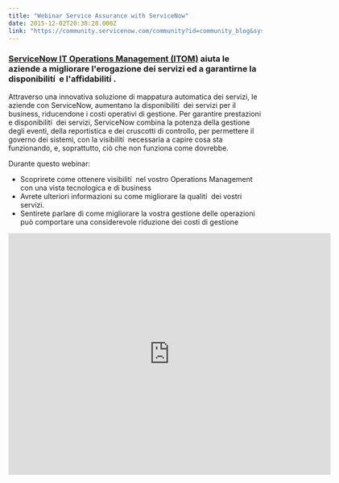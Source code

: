 ```yaml
---
title: "Webinar Service Assurance with ServiceNow"
date: 2015-12-02T20:38:28.000Z
link: "https://community.servicenow.com/community?id=community_blog&sys_id=7c0d2aa5dbd0dbc01dcaf3231f9619ec"
---
```

<h3><a title="w.servicenow.com/solutions/it-operations-management.html" href="http://www.servicenow.com/solutions/it-operations-management.html">ServiceNow IT Operations Management (ITOM)</a> aiuta le aziende a migliorare l'erogazione dei servizi ed a garantirne la disponibilití  e l'affidabilití .</h3><p></p><p>Attraverso una innovativa soluzione di mappatura automatica dei servizi, le aziende con ServiceNow, aumentano la disponibilití  dei servizi per il business, riducendone i costi operativi di gestione. Per garantire prestazioni e disponibilití  dei servizi, ServiceNow combina la potenza della gestione degli eventi, della reportistica e dei cruscotti di controllo, per permettere il governo dei sistemi, con la visibilití  necessaria a capire cosa sta funzionando, e, soprattutto, ciò che non funziona come dovrebbe.</p><p></p><p></p><p>Durante questo webinar:</p><ul><li>Scoprirete come ottenere visibilití  nel vostro Operations Management con una vista tecnologica e di business</li><li>Avrete ulteriori informazioni su come migliorare la qualití  dei vostri servizi.</li><li>Sentirete parlare di come migliorare la vostra gestione delle operazioni può comportare una considerevole riduzione dei costi di gestione</li></ul><p></p><p></p><p style="text-align: center;"><iframe frameborder="0" height="480" src="https://www.youtube.com/embed/-3edpG3-XeI" width="640">
</iframe></p>